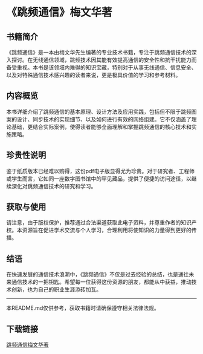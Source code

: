# 《跳频通信》梅文华著

## 书籍简介

《跳频通信》是一本由梅文华先生编著的专业技术书籍，专注于跳频通信技术的深入探讨。在无线通信领域，跳频技术因其能有效提高通信的安全性和抗干扰能力而备受重视。本书是该领域内难得的知识宝藏，特别对于从事无线通信、信息安全、以及对特殊通信技术感兴趣的读者来说，更是极具价值的学习和参考材料。

## 内容概览

本书详细介绍了跳频通信的基本原理、设计方法及应用实践，包括但不限于跳频图案的设计、同步技术的实现细节、以及如何进行有效的网络组建。它不仅涵盖了理论基础，更结合实际案例，使得读者能够全面理解和掌握跳频通信的核心技术和实施策略。

## 珍贵性说明

鉴于纸质版本已经难以购得，这份pdf电子版显得尤为珍贵。对于研究者、工程师或学生而言，它如同一座数字图书馆中的罕见藏品，提供了便捷的访问途径，以继续深化对跳频通信技术的研究和学习。

## 获取与使用

请注意，由于版权保护，推荐通过合法渠道获取此电子资料，并尊重作者的知识产权。本资源旨在促进学术交流与个人学习，合理利用将使知识的力量得到更好的传播。

## 结语

在快速发展的通信技术浪潮中，《跳频通信》不仅是过去经验的总结，也是通往未来通信技术的一把钥匙。希望每一位获得这份资源的朋友，都能从中获益，推动技术创新，也为自己的职业生涯添砖加瓦。

---

本README.md仅供参考，获取书籍时请确保遵守相关法律法规。

## 下载链接

[跳频通信梅文华著](https://pan.quark.cn/s/d1fb3c26d0e7)